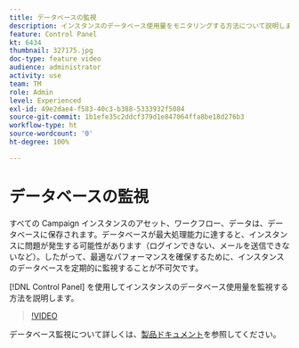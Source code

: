 ```yaml
---
title: データベースの監視
description: インスタンスのデータベース使用量をモニタリングする方法について説明します。
feature: Control Panel
kt: 6434
thumbnail: 327175.jpg
doc-type: feature video
audience: administrator
activity: use
team: TM
role: Admin
level: Experienced
exl-id: 49e2dae4-f583-40c3-b388-5333932f5084
source-git-commit: 1b1efe35c2ddcf379d1e847064ffa8be18d276b3
workflow-type: ht
source-wordcount: '0'
ht-degree: 100%

---
```


# データベースの監視

すべての Campaign インスタンスのアセット、ワークフロー、データは、データベースに保存されます。データベースが最大処理能力に達すると、インスタンスに問題が発生する可能性があります（ログインできない、メールを送信できないなど）。したがって、最適なパフォーマンスを確保するために、インスタンスのデータベースを定期的に監視することが不可欠です。

[!DNL Control Panel] を使用してインスタンスのデータベース使用量を監視する方法を説明します。

>[!VIDEO](https://video.tv.adobe.com/v/327175?quality=12&learn=0n)

データベース監視について詳しくは、[製品ドキュメント](https://experienceleague.adobe.com/docs/control-panel/using/performance-monitoring/database-monitoring/database-monitoring.html?lang=ja)を参照してください。
